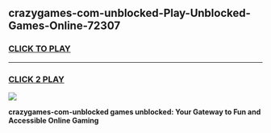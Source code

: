 
## crazygames-com-unblocked-Play-Unblocked-Games-Online-72307
<h3>
<a href="https://premium76.site?title=crazygames-com-unblocked&ref=25A">CLICK TO PLAY</a></h3>
<hr>

<h3>
<a href="https://premium76.site?title=crazygames-com-unblocked&ref=25A">CLICK 2 PLAY</a>
  
</h3>

<a href="https://premium76.site?title=crazygames-com-unblocked&ref=25A"><img src="https://clearcache.store/games.png"></a>


**crazygames-com-unblocked games unblocked: Your Gateway to Fun and Accessible Online Gaming**
